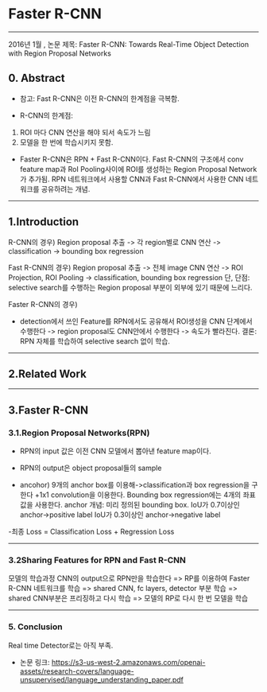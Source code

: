 # Faster R-CNN

------------
2016년 1월 , 논문 제목: Faster R-CNN: Towards Real-Time Object Detection with Region Proposal Networks

## 0. Abstract

- 참고:
Fast R-CNN은 이전 R-CNN의 한계점을 극복함.

- R-CNN의 한계점: 
1. ROI 마다 CNN 연산을 해야 되서 속도가 느림
2. 모델을 한 번에 학습시키지 못함.

- Faster R-CNN은 RPN + Fast R-CNN이다.
Fast R-CNN의 구조에서 conv feature map과 RoI Pooling사이에 ROI를 생성하는 Region Proposal Network가 추가됨.
RPN 네트워크에서 사용할 CNN과 Fast R-CNN에서 사용한 CNN 네트워크를 공유하려는 개념.


------------

## 1.Introduction

R-CNN의 경우)
Region proposal 추출 -> 각 region별로 CNN 연산 -> classification -> bounding box regression

Fast R-CNN의 경우)
Region proposal 추출 -> 전체 image CNN 연산 -> ROI Projection, ROI Pooling -> classification, bounding box regression
단, 단점: selective search를 수행하는 Region proposal 부분이 외부에 있기 때문에 느리다.

Faster R-CNN의 경우)
+  detection에서 쓰인 Feature를 RPN에서도 공유해서 ROI생성을 CNN 단계에서 수행한다 -> region proposal도 CNN안에서 수행한다 -> 속도가 빨라진다.
결론: RPN 자체를 학습하여 selective search 없이 학습.


------------

## 2.Related Work


------------

## 3.Faster R-CNN
### 3.1.Region Proposal Networks(RPN)
- RPN의 input 값은 이전 CNN 모델에서 뽑아낸 feature map이다. 
- RPN의 output은 object proposal들의 sample


- ancohor)
9개의 anchor box를 이용해->classification과 box regression을 구한다
+1x1 convolution을 이용한다.
Bounding box regression에는 4개의 좌표값을 사용한다. 
anchor 개념: 미리 정의된 bounding box. IoU가 0.7이상인 anchor->positive label
IoU가 0.3이상인 anchor->negative label

-최종 Loss = Classification Loss + Regression Loss


------------



### 3.2Sharing Features for RPN and Fast R-CNN
모델의 학습과정
CNN의 output으로 RPN만을 학습한다 
=> RP를 이용하여 Faster R-CNN 네트워크를 학습
=> shared CNN, fc layers, detector 부분 학습
=> shared CNN부분은 프리징하고 다시 학습
=> 모델의 RP로 다시 한 번 모델을 학습



------------

### 5. Conclusion
Real time Detector로는 아직 부족.



+ 논문 링크: https://s3-us-west-2.amazonaws.com/openai-assets/research-covers/language-unsupervised/language_understanding_paper.pdf

